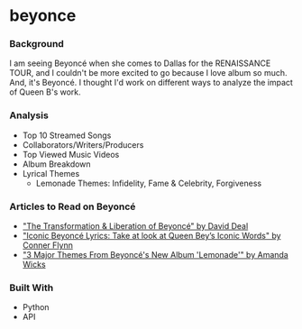 # beyonce

### Background
I am seeing Beyoncé when she comes to Dallas for the RENAISSANCE TOUR, and I couldn't be more excited to go because I love album so much. And, it's Beyoncé. I thought I'd work on different ways to analyze the impact of Queen B's work. 

### Analysis
* Top 10 Streamed Songs
* Collaborators/Writers/Producers
* Top Viewed Music Videos
* Album Breakdown
* Lyrical Themes
  * Lemonade Themes: Infidelity, Fame & Celebrity, Forgiveness

### Articles to Read on Beyoncé
* ["The Transformation & Liberation of Beyoncé" by David Deal ](https://davidjdeal.medium.com/the-transformation-liberation-of-beyonc%C3%A9-853db3a2074d#:~:text=After%20creating%20a%20body%20of,she%20has%20become%20culturally%20relevant.)
* ["Iconic Beyoncé Lyrics: Take at look at Queen Bey’s Iconic Words" by Conner Flynn](https://www.seatunique.com/blog/beyonces-best-lyrics/)
* ["3 Major Themes From Beyoncé's New Album 'Lemonade'" by Amanda Wicks](https://www.cbsnews.com/sanfrancisco/news/3-major-themes-from-beyonces-new-album-lemonade/)

### Built With
* Python
* API
